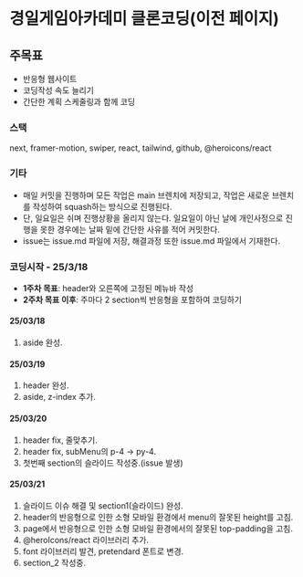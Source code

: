 # 경일게임아카데미 클론코딩(이전 페이지)

## 주목표

- 반응형 웹사이트
- 코딩작성 속도 늘리기
- 간단한 계획 스케줄링과 함께 코딩

### 스택

next, framer-motion, swiper, react, tailwind, github, @heroicons/react

### 기타

- 매일 커밋을 진행하며 모든 작업은 main 브렌치에 저장되고, 작업은 새로운 브렌치를 작성하여 squash하는 방식으로 진행된다.
- 단, 일요일은 쉬며 진행상황을 올리지 않는다. 일요일이 아닌 날에 개인사정으로 진행을 못한 경우에는 날짜 밑에 간단한 사유를 적어 커밋한다.
- issue는 issue.md 파일에 저장, 해결과정 또한 issue.md 파일에서 기재한다.

### 코딩시작 - 25/3/18

- **1주차 목표**: header와 오른쪽에 고정된 메뉴바 작성
- **2주차 목표 이후**: 주마다 2 section씩 반응형을 포함하여 코딩하기

#### 25/03/18

1. aside 완성.

#### 25/03/19

1. header 완성.
2. aside, z-index 추가.

#### 25/03/20

1. header fix, 줄맞추기.
2. header fix, subMenu의 p-4 -> py-4.
3. 첫번째 section의 슬라이드 작성중.(issue 발생)

#### 25/03/21

1. 슬라이드 이슈 해결 및 section1(슬라이드) 완성.
2. header의 반응형으로 인한 소형 모바일 환경에서 menu의 잘못된 height를 고침.
3. page에서 반응형으로 인한 소형 모바일 환경에서의 잘못된 top-padding을 고침.
4. @heroIcons/react 라이브러리 추가.
5. font 라이브러리 발견, pretendard 폰트로 변경.
6. section_2 작성중.
